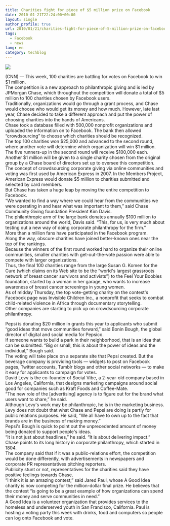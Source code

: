 ```yaml
---
title: Charities fight for piece of $5 million prize on Facebook
date: 2010-01-21T22:24:00+00:00
layout: single
author_profile: true
url: 2010/01/21/charities-fight-for-piece-of-5-million-prize-on-facebook/
tags:
  - Facebook
  - news
lang: en
category: techblog
---
```

[![](http://1.bp.blogspot.com/_vaUVXcmC3OI/S1jMxpgwllI/AAAAAAAAAtA/xQya7-xo_dU/s320/story.jpg)](http://1.bp.blogspot.com/_vaUVXcmC3OI/S1jMxpgwllI/AAAAAAAAAtA/xQya7-xo_dU/s1600-h/story.jpg)

(CNN) &#8212; This week, 100 charities are battling for votes on Facebook to win $1 million.  
The competition is a new approach to philanthropic giving and is led by JPMorgan Chase, which throughout the competition will donate a total of $5 million to 100 charities chosen by Facebook users.  
Traditionally, organizations would go through a grant process, and Chase would choose who would get its money and how much. However, late last year, Chase decided to take a different approach and put the power of choosing charities into the hands of Americans.  
Chase took a database filled with 500,000 nonprofit organizations and uploaded the information on to Facebook. The bank then allowed &#8220;crowdsourcing&#8221; to choose which charities should be recognized.  
The top 100 charities won $25,000 and advanced to the second round, where another vote will determine which organization will win $1 million. The five runners-up in the second round will receive $100,000 each.  
Another $1 million will be given to a single charity chosen from the original group by a Chase board of directors set up to oversee this competition.  
The concept of crowdsourcing corporate giving via online communities and voting was first used by American Express in 2007. In the Members Project, American Express would donate $5 million to charities submitted and selected by card members.  
But Chase has taken a huge leap by moving the entire competition to Facebook.  
&#8220;We wanted to find a way where we could hear from the communities we were operating in and hear what was important to them,&#8221; said Chase Community Giving foundation President Kim Davis.  
The philanthropic arm of the large bank donates annually $100 million to organizations around the world, Davis said. &#8220;This, for us, is very much about testing out a new way of doing corporate philanthropy for the firm.&#8221;  
More than a million fans have participated in the Facebook program.  
Along the way, obscure charities have joined better-known ones near the top of the rankings.  
Because the winners of the first round worked hard to organize their online communities, smaller charities with get-out-the-vote passion were able to compete with larger organizations.  
Thus, the final 100 charities range from the large Susan G. Komen for the Cure (which claims on its Web site to be the &#8220;world's largest grassroots network of breast cancer survivors and activists&#8221;) to the Feel Your Boobies foundation, started by a woman in her garage, who wants to increase awareness of breast cancer screenings in young women.  
As of midday Thursday, the top vote-getting charity on the contest's Facebook page was Invisible Children Inc., a nonprofit that seeks to combat child-related violence in Africa through documentary storytelling.  
Other companies are starting to pick up on crowdsourcing corporate philanthropy.

Pepsi is donating $20 million in grants this year to applicants who submit &#8220;good ideas that move communities forward,&#8221; said Bonin Bough, the global director of digital and social media for Pepsico.  
If someone wants to build a park in their neighborhood, that is an idea that can be submitted. &#8220;Big or small, this is about the power of ideas and the individual,&#8221; Bough said.  
The voting will take place on a separate site that Pepsi created. But the beverage company is providing tools &#8212; widgets to post on Facebook pages, Twitter accounts, Tumblr blogs and other social networks &#8212; to make it easy for applicants to campaign for votes.  
David Levy is the co-founder of Social Vibe, a 2-year-old company based in Los Angeles, California, that designs marketing campaigns around social good for companies such as Kraft Foods and Coffee-Mate.  
&#8220;The new role of the [advertising] agency is to figure out for the brand what users want to share,&#8221; he said.  
Although Levy's work may be philanthropic, he is in the marketing business. Levy does not doubt that what Chase and Pepsi are doing is partly for public relations purposes. He said, &#8220;We all have to own up to the fact that brands are in the business of making money.&#8221;  
Pepsi's Bough is quick to point out the unprecedented amount of money being donated to support people's ideas.  
&#8220;It is not just about headlines,&#8221; he said. &#8220;It is about delivering impact.&#8221;  
Chase points to its long history in corporate philanthropy, which started in 1804.  
The company said that if it was a public-relations effort, the competition would be done differently, with advertisements in newspapers and corporate PR representatives pitching reporters.  
Publicity stunt or not, representatives for the charities said they have positive feelings towards Chase.  
&#8220;I think it is an amazing contest,&#8221; said Jared Paul, whose A Good Idea charity is now competing for the million-dollar final prize. He believes that the contest &#8220;is going to be a great example of how organizations can spend their money and serve communities in need.&#8221;  
A Good Idea is a volunteer organization that provides services to the homeless and underserved youth in San Francisco, California. Paul is hosting a voting party this week with drinks, food and computers so people can log onto Facebook and vote.